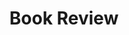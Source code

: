 ---
title: Book Review
description: A description of this category
image: "cover.jpg"

# Badge style
style:
    background: "#2a9d8f"
    color: "#fff"
---